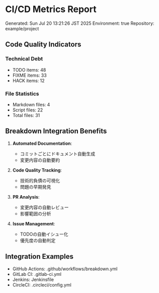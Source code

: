 # CI/CD Metrics Report

Generated: Sun Jul 20 13:21:26 JST 2025
Environment: true
Repository: example/project

## Code Quality Indicators

### Technical Debt
- TODO items:       48
- FIXME items:       33
- HACK items:       12

### File Statistics
- Markdown files:        4
- Script files:       22
- Total files:       31

## Breakdown Integration Benefits

1. **Automated Documentation**: 
   - コミットごとにドキュメント自動生成
   - 変更内容の自動要約

2. **Code Quality Tracking**:
   - 技術的負債の可視化
   - 問題の早期発見

3. **PR Analysis**:
   - 変更内容の自動レビュー
   - 影響範囲の分析

4. **Issue Management**:
   - TODOの自動イシュー化
   - 優先度の自動判定

## Integration Examples

- GitHub Actions: .github/workflows/breakdown.yml
- GitLab CI: .gitlab-ci.yml
- Jenkins: Jenkinsfile
- CircleCI: .circleci/config.yml

